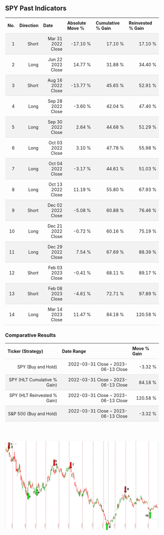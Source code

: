 
<style>
.hits {
            border-collapse: collapse;
            width: 100%;
        }
        .hits th, td {
            padding: 8px;
            border-bottom: 1px solid #ddd;
        }
        
        .hits td {text-align: right;}
        .hits th {text-align: left;}
        
        .hits tr:nth-child(even) {
            background-color: #f2f2f2;
        }
        
        .chartCol {
            width: 50%;
            float: left;
            padding: 20px;
        }  
</style>
    
<br>

## SPY Past Indicators

<table class="hits">
    <tr>
        <th>No.</th>
        <th>Direction</th>
        <th>Date</th>
        <th>Absolute Move %</th>
        <th>Cumulative % Gain</th>
        <th>Reinvested % Gain</th>
      </tr>
    <tr>
        <td>1</td>
        <td>Short</td>
        <td>Mar 31 2022 Close</td>
        <td>-17.10 %</td>
        <td>17.10 %</td>
        <td>17.10 %</td>
    </tr>
    <tr>
        <td>2</td>
        <td>Long</td>
        <td>Jun 22 2022 Close</td>
        <td>14.77 %</td>
        <td>31.88 %</td>
        <td>34.40 %</td>
    </tr>
    <tr>
        <td>3</td>
        <td>Short</td>
        <td>Aug 16 2022 Close</td>
        <td>-13.77 %</td>
        <td>45.65 %</td>
        <td>52.91 %</td>
    </tr>
    <tr>
        <td>4</td>
        <td>Long</td>
        <td>Sep 28 2022 Close</td>
        <td>-3.60 %</td>
        <td>42.04 %</td>
        <td>47.40 %</td>
    </tr>
    <tr>
        <td>5</td>
        <td>Long</td>
        <td>Sep 30 2022 Close</td>
        <td>2.64 %</td>
        <td>44.68 %</td>
        <td>51.29 %</td>
    </tr>
    <tr>
        <td>6</td>
        <td>Long</td>
        <td>Oct 03 2022 Close</td>
        <td>3.10 %</td>
        <td>47.78 %</td>
        <td>55.98 %</td>
    </tr>
    <tr>
        <td>7</td>
        <td>Long</td>
        <td>Oct 04 2022 Close</td>
        <td>-3.17 %</td>
        <td>44.61 %</td>
        <td>51.03 %</td>
    </tr>
    <tr>
        <td>8</td>
        <td>Long</td>
        <td>Oct 13 2022 Close</td>
        <td>11.19 %</td>
        <td>55.80 %</td>
        <td>67.93 %</td>
    </tr>
    <tr>
        <td>9</td>
        <td>Short</td>
        <td>Dec 02 2022 Close</td>
        <td>-5.08 %</td>
        <td>60.88 %</td>
        <td>76.46 %</td>
    </tr>
    <tr>
        <td>10</td>
        <td>Long</td>
        <td>Dec 21 2022 Close</td>
        <td>-0.72 %</td>
        <td>60.16 %</td>
        <td>75.19 %</td>
    </tr>
    <tr>
        <td>11</td>
        <td>Long</td>
        <td>Dec 29 2022 Close</td>
        <td>7.54 %</td>
        <td>67.69 %</td>
        <td>88.39 %</td>
    </tr>
    <tr>
        <td>12</td>
        <td>Short</td>
        <td>Feb 03 2023 Close</td>
        <td>-0.41 %</td>
        <td>68.11 %</td>
        <td>89.17 %</td>
    </tr>
    <tr>
        <td>13</td>
        <td>Short</td>
        <td>Feb 08 2023 Close</td>
        <td>-4.61 %</td>
        <td>72.71 %</td>
        <td>97.89 %</td>
    </tr>
    <tr>
        <td>14</td>
        <td>Long</td>
        <td>Mar 14 2023 Close</td>
        <td>11.47 %</td>
        <td>84.18 %</td>
        <td>120.58 %</td>
    </tr>
    
</table>

### Comparative Results

<table class="hits">
    <thead>
        <th>Ticker (Strategy)</th>
        <th>Date Range</th>
        <th>Move % Gain</th>
    </thead>
    <tbody>
        <tr>
            <td>SPY (Buy and Hold)</td>
            <td>2022-03-31 Close <b>-</b> 2023-06-13 Close</td>
            <td>-3.32 %</td>
        </tr>
        <tr>
            <td>SPY (HLT Cumulative % Gain)</td>
            <td>2022-03-31 Close <b>-</b> 2023-06-13 Close</td>
            <td>84.18 %</td>
        </tr>
        <tr>
            <td>SPY (HLT Reinvested % Gain)</td>
            <td>2022-03-31 Close <b>-</b> 2023-06-13 Close</td>
            <td>120.58 %</td>
        </tr>
        <tr>
            <td>S&P 500 (Buy and Hold)</td>
            <td>2022-03-31 Close <b>-</b> 2023-06-13 Close</td>
            <td>-3.32 %</td>
        </tr>
    </tbody>
</table>
<br>
<br>

![Plot](charts/TSLAstatic.png)